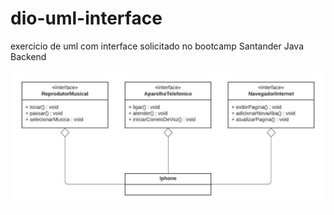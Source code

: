 # dio-uml-interface
exercicio de uml com interface solicitado no bootcamp Santander Java Backend

<img src="/diag/diouml.jpeg">
